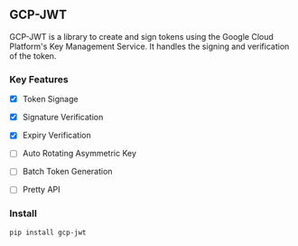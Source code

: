 ## GCP-JWT
GCP-JWT is a library to create and sign tokens using the Google Cloud 
Platform's Key Management Service. It handles the signing and verification
of the token.

### Key Features
* [x] Token Signage
* [x] Signature Verification
* [x] Expiry Verification


* [ ] Auto Rotating Asymmetric Key
* [ ] Batch Token Generation
* [ ] Pretty API

### Install
``pip install gcp-jwt``